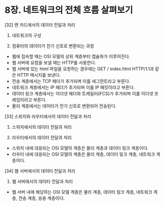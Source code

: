 # 8장. 네트워크의 전체 흐름 살펴보기

[32] 랜 카드에서의 데이터 전달과 처리

1) 네트워크의 구성

2) 컴퓨터의 데이터가 전기 신호로 변환되는 과정

- 웹에 접속할 때는 OSI 모델의 상위 계층부터 캡슐화가 이루어진다.
- 웹 서버에 요청을 보낼 때는 HTTP를 사용한다.
- 웹 서버에 있는 html 파일을 요청하는 경우에는 GET / index.html HTTP/1.1과 같은 HTTP 메시지를 보낸다.
- 전송 계층에서는 TCP 헤더가 추가되며 이를 세그먼트라고 부른다.
- 네트워크 계층에서는 IP 헤더가 추가되며 이를 IP 패킷이라고 부른다.
- 데이터 링크 계층에서는 이더넷 헤더와 트레일러(FCS)가 추가되며 이를 이더넷 프레임이라고 부른다.
- 물리 계층에서는 데이터가 전기 신호로 변환되어 전송된다.

[33] 스위치와 라우터에서의 데이터 전달과 처리

1) 스위치에서의 데이터 전달과 처리

2) 라우터에서의 데이터 전달과 처리

- 스위치 내에 대응되는 OSI 모델의 계층은 물리 계층과 데이터 링크 계층이다.
- 라우터 내에 대응되는 OSI 모델의 계층은 물리 계층, 데이터 링크 계층, 네트워크 계층이다.

[34] 웹 서버에서의 데이터 전달과 처리

1) 웹 서버에서의 데이터 전달과 처리

- 웹 서버 내에 해당하는 OSI 모델 계층은 물리 계층, 데이터 링크 계층, 네트워크 계층, 전송 계층, 응용 계층이다.
